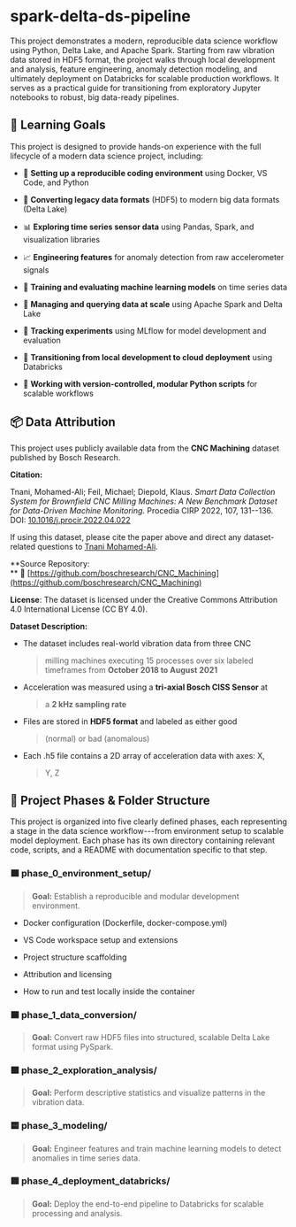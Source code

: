 # spark-delta-ds-pipeline

This project demonstrates a modern, reproducible data science workflow
using Python, Delta Lake, and Apache Spark. Starting from raw vibration
data stored in HDF5 format, the project walks through local development
and analysis, feature engineering, anomaly detection modeling, and
ultimately deployment on Databricks for scalable production workflows.
It serves as a practical guide for transitioning from exploratory
Jupyter notebooks to robust, big data-ready pipelines.

**🎯 Learning Goals**
--------------------

This project is designed to provide hands-on experience with the full
lifecycle of a modern data science project, including:

-   🐳 **Setting up a reproducible coding environment** using Docker, VS Code, and Python

-   🔄 **Converting legacy data formats** (HDF5) to modern big data formats (Delta Lake)

-   📊 **Exploring time series sensor data** using Pandas, Spark, and
    visualization libraries

-   📈 **Engineering features** for anomaly detection from raw
    accelerometer signals

-   🤖 **Training and evaluating machine learning models** on time series data

-   📁 **Managing and querying data at scale** using Apache Spark and Delta Lake

-   🧪 **Tracking experiments** using MLflow for model development and evaluation

-   🚀 **Transitioning from local development to cloud deployment** using
    Databricks

-   🔄 **Working with version-controlled, modular Python scripts** for scalable workflows

**📦 Data Attribution**
----------------------

This project uses publicly available data from the **CNC Machining**
dataset published by Bosch Research.

**Citation:**

Tnani, Mohamed-Ali; Feil, Michael; Diepold, Klaus. *Smart Data
Collection System for Brownfield CNC Milling Machines: A New Benchmark
Dataset for Data-Driven Machine Monitoring.* Procedia CIRP 2022, 107,
131--136.\
DOI:
[10.1016/j.procir.2022.04.022](https://doi.org/10.1016/j.procir.2022.04.022)

If using this dataset, please cite the paper above and direct any
dataset-related questions to [Tnani
Mohamed-Ali](mailto:mohamed-ali.tnani@boschrexroth.de).

**Source Repository:\
** 🔗
[https://github.com/boschresearch/CNC_Machining](https://github.com/boschresearch/CNC_Machining)

**License**: The dataset is licensed under the Creative Commons
Attribution 4.0 International License (CC BY 4.0).

**Dataset Description:**

-   The dataset includes real-world vibration data from three CNC
    > milling machines executing 15 processes over six labeled
    > timeframes from **October 2018 to August 2021**

-   Acceleration was measured using a **tri-axial Bosch CISS Sensor** at
    > a **2 kHz sampling rate**

-   Files are stored in **HDF5 format** and labeled as either good
    > (normal) or bad (anomalous)

-   Each .h5 file contains a 2D array of acceleration data with axes: X,
    > Y, Z

**📂 Project Phases & Folder Structure**
---------------------------------------

This project is organized into five clearly defined phases, each
representing a stage in the data science workflow---from environment
setup to scalable model deployment. Each phase has its own directory
containing relevant code, scripts, and a README with documentation
specific to that step.

### **🟪 phase_0\_environment_setup/**

> **Goal:** Establish a reproducible and modular development
> environment.

-   Docker configuration (Dockerfile, docker-compose.yml)

-   VS Code workspace setup and extensions

-   Project structure scaffolding

-   Attribution and licensing

-   How to run and test locally inside the container

### **🟦 phase_1\_data_conversion/**

> **Goal:** Convert raw HDF5 files into structured, scalable Delta Lake
> format using PySpark.

### **🟩 phase_2\_exploration_analysis/**

> **Goal:** Perform descriptive statistics and visualize patterns in the
> vibration data.

### **🟨 phase_3\_modeling/**

> **Goal:** Engineer features and train machine learning models to
> detect anomalies in time series data.

### **🟥 phase_4\_deployment_databricks/**

> **Goal:** Deploy the end-to-end pipeline to Databricks for scalable
> processing and analysis.
